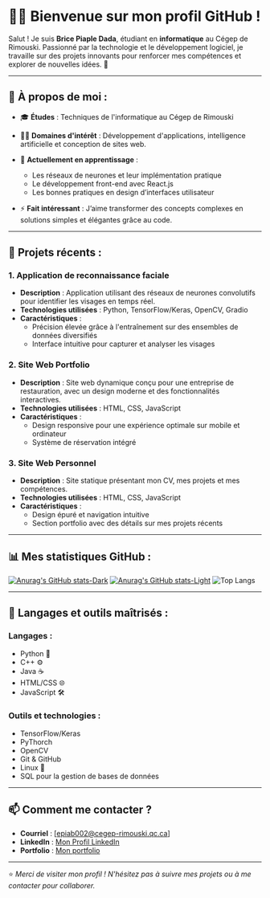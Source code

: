 # 👨‍💻 Bienvenue sur mon profil GitHub !

Salut ! Je suis **Brice Piaple Dada**, étudiant en **informatique** au Cégep de Rimouski. Passionné par la technologie et le développement logiciel, je travaille sur des projets innovants pour renforcer mes compétences et explorer de nouvelles idées. 🚀

---

## 🌟 À propos de moi :

- 🎓 **Études** : Techniques de l'informatique au Cégep de Rimouski  
- 🧑‍💻 **Domaines d'intérêt** : Développement d'applications, intelligence artificielle et conception de sites web.  
- 🌱 **Actuellement en apprentissage** :  
  - Les réseaux de neurones et leur implémentation pratique  
  - Le développement front-end avec React.js  
  - Les bonnes pratiques en design d’interfaces utilisateur  

- ⚡ **Fait intéressant** : J’aime transformer des concepts complexes en solutions simples et élégantes grâce au code.

---

## 🚀 Projets récents :

### 1. **Application de reconnaissance faciale**
- **Description** : Application utilisant des réseaux de neurones convolutifs pour identifier les visages en temps réel.  
- **Technologies utilisées** : Python, TensorFlow/Keras, OpenCV, Gradio
- **Caractéristiques** :  
  - Précision élevée grâce à l'entraînement sur des ensembles de données diversifiés  
  - Interface intuitive pour capturer et analyser les visages  

### 2. **Site Web Portfolio**
- **Description** : Site web dynamique conçu pour une entreprise de restauration, avec un design moderne et des fonctionnalités interactives.  
- **Technologies utilisées** : HTML, CSS, JavaScript  
- **Caractéristiques** :  
  - Design responsive pour une expérience optimale sur mobile et ordinateur  
  - Système de réservation intégré  

### 3. **Site Web Personnel**
- **Description** : Site statique présentant mon CV, mes projets et mes compétences.  
- **Technologies utilisées** : HTML, CSS, JavaScript  
- **Caractéristiques** :  
  - Design épuré et navigation intuitive  
  - Section portfolio avec des détails sur mes projets récents  

---

## 📊 Mes statistiques GitHub :

[![Anurag's GitHub stats-Dark](https://github-readme-stats.vercel.app/api?username=bpiaple&show_icons=true&theme=dark#gh-dark-mode-only)](https://github.com/bpiaple)
[![Anurag's GitHub stats-Light](https://github-readme-stats.vercel.app/api?username=bpiaple&show_icons=true&theme=default#gh-light-mode-only)](https://github.com/bpiaple/#gh-light-mode-only)
![Top Langs](https://github-readme-stats.vercel.app/api/top-langs/?username=bpiaple&layout=compact&theme=dark)

---

## 🔧 Langages et outils maîtrisés :

### Langages :
- Python 🐍  
- C++ ⚙️  
- Java ☕  
- HTML/CSS 🌐  
- JavaScript 🛠️  

### Outils et technologies :
- TensorFlow/Keras
- PyThorch
- OpenCV  
- Git & GitHub  
- Linux 🐧  
- SQL pour la gestion de bases de données  

---

## 📫 Comment me contacter ?

- **Courriel** : [epiab002@cegep-rimouski.qc.ca]  
- **LinkedIn** : [Mon Profil LinkedIn](https://linkedin.com/in/bpiaple)  
- **Portfolio** : [Mon portfolio](https://bpiaple.github.io)

---

⭐️ *Merci de visiter mon profil ! N'hésitez pas à suivre mes projets ou à me contacter pour collaborer.*  

